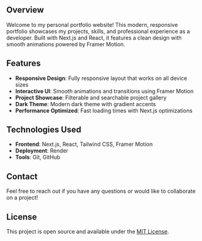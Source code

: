## Overview

Welcome to my personal portfolio website! This modern, responsive portfolio showcases my projects, skills, and professional experience as a developer. Built with Next.js and React, it features a clean design with smooth animations powered by Framer Motion.

## Features

- **Responsive Design**: Fully responsive layout that works on all device sizes
- **Interactive UI**: Smooth animations and transitions using Framer Motion
- **Project Showcase**: Filterable and searchable project gallery
- **Dark Theme**: Modern dark theme with gradient accents
- **Performance Optimized**: Fast loading times with Next.js optimizations

## Technologies Used

- **Frontend**: Next.js, React, Tailwind CSS, Framer Motion
- **Deployment**: Render
- **Tools**: Git, GitHub

## Contact

Feel free to reach out if you have any questions or would like to collaborate on a project!

## License

This project is open source and available under the [MIT License](LICENSE).
